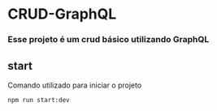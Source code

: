 # CRUD-GraphQL

### Esse projeto é um crud básico utilizando GraphQL

## start

Comando utilizado para iniciar o projeto

```bash
npm run start:dev
```
